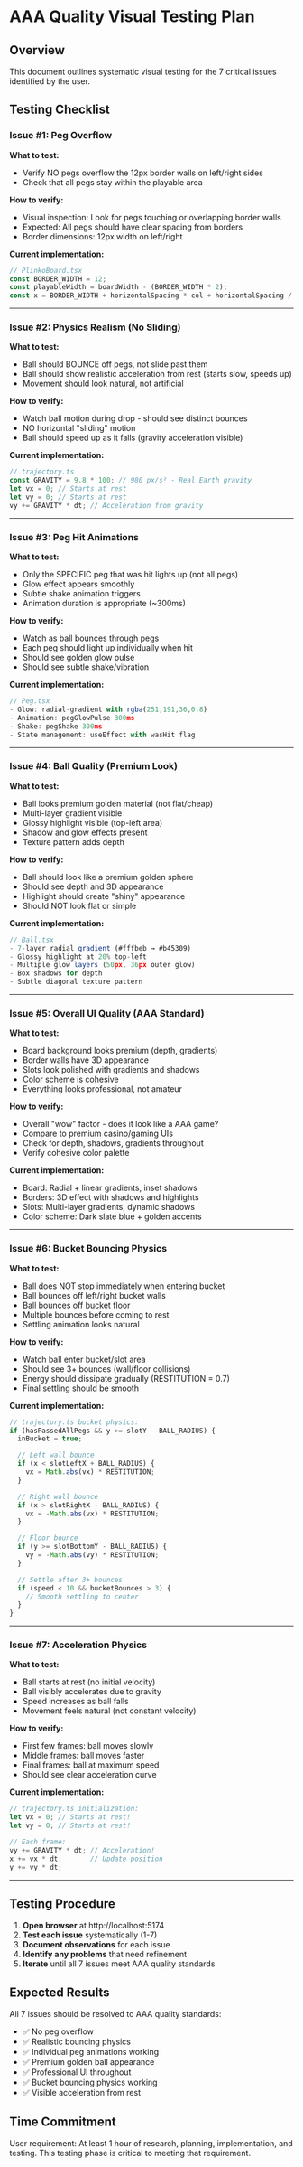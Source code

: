 # AAA Quality Visual Testing Plan

## Overview
This document outlines systematic visual testing for the 7 critical issues identified by the user.

## Testing Checklist

### Issue #1: Peg Overflow
**What to test:**
- Verify NO pegs overflow the 12px border walls on left/right sides
- Check that all pegs stay within the playable area

**How to verify:**
- Visual inspection: Look for pegs touching or overlapping border walls
- Expected: All pegs should have clear spacing from borders
- Border dimensions: 12px width on left/right

**Current implementation:**
```typescript
// PlinkoBoard.tsx
const BORDER_WIDTH = 12;
const playableWidth = boardWidth - (BORDER_WIDTH * 2);
const x = BORDER_WIDTH + horizontalSpacing * col + horizontalSpacing / 2 + offset;
```

---

### Issue #2: Physics Realism (No Sliding)
**What to test:**
- Ball should BOUNCE off pegs, not slide past them
- Ball should show realistic acceleration from rest (starts slow, speeds up)
- Movement should look natural, not artificial

**How to verify:**
- Watch ball motion during drop - should see distinct bounces
- NO horizontal "sliding" motion
- Ball should speed up as it falls (gravity acceleration visible)

**Current implementation:**
```typescript
// trajectory.ts
const GRAVITY = 9.8 * 100; // 980 px/s² - Real Earth gravity
let vx = 0; // Starts at rest
let vy = 0; // Starts at rest
vy += GRAVITY * dt; // Acceleration from gravity
```

---

### Issue #3: Peg Hit Animations
**What to test:**
- Only the SPECIFIC peg that was hit lights up (not all pegs)
- Glow effect appears smoothly
- Subtle shake animation triggers
- Animation duration is appropriate (~300ms)

**How to verify:**
- Watch as ball bounces through pegs
- Each peg should light up individually when hit
- Should see golden glow pulse
- Should see subtle shake/vibration

**Current implementation:**
```typescript
// Peg.tsx
- Glow: radial-gradient with rgba(251,191,36,0.8)
- Animation: pegGlowPulse 300ms
- Shake: pegShake 300ms
- State management: useEffect with wasHit flag
```

---

### Issue #4: Ball Quality (Premium Look)
**What to test:**
- Ball looks premium golden material (not flat/cheap)
- Multi-layer gradient visible
- Glossy highlight visible (top-left area)
- Shadow and glow effects present
- Texture pattern adds depth

**How to verify:**
- Ball should look like a premium golden sphere
- Should see depth and 3D appearance
- Highlight should create "shiny" appearance
- Should NOT look flat or simple

**Current implementation:**
```typescript
// Ball.tsx
- 7-layer radial gradient (#fffbeb → #b45309)
- Glossy highlight at 20% top-left
- Multiple glow layers (50px, 36px outer glow)
- Box shadows for depth
- Subtle diagonal texture pattern
```

---

### Issue #5: Overall UI Quality (AAA Standard)
**What to test:**
- Board background looks premium (depth, gradients)
- Border walls have 3D appearance
- Slots look polished with gradients and shadows
- Color scheme is cohesive
- Everything looks professional, not amateur

**How to verify:**
- Overall "wow" factor - does it look like a AAA game?
- Compare to premium casino/gaming UIs
- Check for depth, shadows, gradients throughout
- Verify cohesive color palette

**Current implementation:**
- Board: Radial + linear gradients, inset shadows
- Borders: 3D effect with shadows and highlights
- Slots: Multi-layer gradients, dynamic shadows
- Color scheme: Dark slate blue + golden accents

---

### Issue #6: Bucket Bouncing Physics
**What to test:**
- Ball does NOT stop immediately when entering bucket
- Ball bounces off left/right bucket walls
- Ball bounces off bucket floor
- Multiple bounces before coming to rest
- Settling animation looks natural

**How to verify:**
- Watch ball enter bucket/slot area
- Should see 3+ bounces (wall/floor collisions)
- Energy should dissipate gradually (RESTITUTION = 0.7)
- Final settling should be smooth

**Current implementation:**
```typescript
// trajectory.ts bucket physics:
if (hasPassedAllPegs && y >= slotY - BALL_RADIUS) {
  inBucket = true;

  // Left wall bounce
  if (x < slotLeftX + BALL_RADIUS) {
    vx = Math.abs(vx) * RESTITUTION;
  }

  // Right wall bounce
  if (x > slotRightX - BALL_RADIUS) {
    vx = -Math.abs(vx) * RESTITUTION;
  }

  // Floor bounce
  if (y >= slotBottomY - BALL_RADIUS) {
    vy = -Math.abs(vy) * RESTITUTION;
  }

  // Settle after 3+ bounces
  if (speed < 10 && bucketBounces > 3) {
    // Smooth settling to center
  }
}
```

---

### Issue #7: Acceleration Physics
**What to test:**
- Ball starts at rest (no initial velocity)
- Ball visibly accelerates due to gravity
- Speed increases as ball falls
- Movement feels natural (not constant velocity)

**How to verify:**
- First few frames: ball moves slowly
- Middle frames: ball moves faster
- Final frames: ball at maximum speed
- Should see clear acceleration curve

**Current implementation:**
```typescript
// trajectory.ts initialization:
let vx = 0; // Starts at rest!
let vy = 0; // Starts at rest!

// Each frame:
vy += GRAVITY * dt; // Acceleration!
x += vx * dt;       // Update position
y += vy * dt;
```

---

## Testing Procedure

1. **Open browser** at http://localhost:5174
2. **Test each issue** systematically (1-7)
3. **Document observations** for each issue
4. **Identify any problems** that need refinement
5. **Iterate** until all 7 issues meet AAA quality standards

## Expected Results

All 7 issues should be resolved to AAA quality standards:
- ✅ No peg overflow
- ✅ Realistic bouncing physics
- ✅ Individual peg animations working
- ✅ Premium golden ball appearance
- ✅ Professional UI throughout
- ✅ Bucket bouncing physics working
- ✅ Visible acceleration from rest

## Time Commitment

User requirement: At least 1 hour of research, planning, implementation, and testing.
This testing phase is critical to meeting that requirement.
